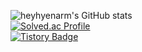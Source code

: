 ![heyhyenarm's GitHub stats](https://github-readme-stats.vercel.app/api?username=heyhyenarm&show_icons=true&theme=tokyonight) 
<br>
[![Solved.ac Profile](http://mazassumnida.wtf/api/generate_badge?boj=narmhye)](https://solved.ac/narmhye)
<br>
[![Tistory Badge](https://img.shields.io/badge/Tech%20Blog-555263?style=flat&logoColor=white)]("https://narmhye.tistory.com/)
